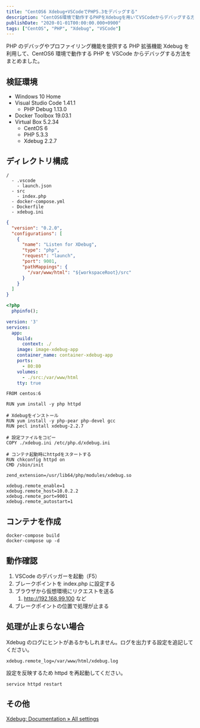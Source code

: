 ```yaml
---
title: "CentOS6 Xdebug+VSCodeでPHP5.3をデバッグする"
description: "CentOS6環境で動作するPHPをXdebugを用いてVSCodeからデバッグする方法を解説しました。Dockerを使った環境構築手順も記載しました。"
publishDate: "2020-01-01T00:00:00.000+0900"
tags: ["CentOS", "PHP", "Xdebug", "VSCode"]
---
```


PHP のデバッグやプロファイリング機能を提供する PHP 拡張機能 Xdebug を利用して、CentOS6 環境で動作する PHP を VSCode からデバッグする方法をまとめました。

## 検証環境

- Windows 10 Home
- Visual Studio Code 1.41.1
  - PHP Debug 1.13.0
- Docker Toolbox 19.03.1
- Virtual Box 5.2.34
  - CentOS 6
  - PHP 5.3.3
  - Xdebug 2.2.7

## ディレクトリ構成

```
/
  - .vscode
    - launch.json
  - src
    - index.php
  - docker-compose.yml
  - Dockerfile
  - xdebug.ini
```

```json title="launch.json"
{
  "version": "0.2.0",
  "configurations": [
    {
      "name": "Listen for XDebug",
      "type": "php",
      "request": "launch",
      "port": 9001,
      "pathMappings": {
        "/var/www/html": "${workspaceRoot}/src"
      }
    }
  ]
}
```

```php title="index.php"
<?php
  phpinfo();
```

```yaml title="docker-compose.yml"
version: '3'
services:
  app:
    build:
      context: ./
    image: image-xdebug-app
    container_name: container-xdebug-app
    ports:
      - 80:80
    volumes:
      - ./src:/var/www/html
    tty: true
```

```docker title="Dockerfile"
FROM centos:6

RUN yum install -y php httpd

# Xdebugをインストール
RUN yum install -y php-pear php-devel gcc
RUN pecl install xdebug-2.2.7

# 設定ファイルをコピー
COPY ./xdebug.ini /etc/php.d/xdebug.ini

# コンテナ起動時にhttpdをスタートする
RUN chkconfig httpd on
CMD /sbin/init
```

```text title="xdebug.ini"
zend_extension=/usr/lib64/php/modules/xdebug.so

xdebug.remote_enable=1
xdebug.remote_host=10.0.2.2
xdebug.remote_port=9001
xdebug.remote_autostart=1
```

## コンテナを作成

```
docker-compose build
docker-compose up -d
```

## 動作確認

1. VSCode のデバッガーを起動（F5）
2. ブレークポイントを index.php に設定する
3. ブラウザから仮想環境にリクエストを送る
   1. http://192.168.99.100 など
4. ブレークポイントの位置で処理が止まる

## 処理が止まらない場合

Xdebug のログにヒントがあるかもしれません。ログを出力する設定を追記してください。

```text title="/etc/php.d/xdebug.ini"
xdebug.remote_log=/var/www/html/xdebug.log
```

設定を反映するため httpd を再起動してください。

```
service httpd restart
```

## その他

[Xdebug: Documentation » All settings](https://xdebug.org/docs/all_settings)
